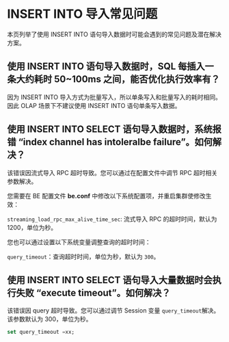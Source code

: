 # INSERT INTO 导入常见问题

本页列举了使用 INSERT INTO 语句导入数据时可能会遇到的常见问题及潜在解决方案。

## 使用 INSERT INTO 语句导入数据时，SQL 每插入一条大约耗时 50~100ms 之间，能否优化执行效率有？

因为 INSERT INTO 导入方式为批量写入，所以单条写入和批量写入的耗时相同。因此 OLAP 场景下不建议使用 INSERT INTO 语句单条写入数据。

## 使用 INSERT INTO SELECT 语句导入数据时，系统报错 “index channel has intoleralbe failure”。如何解决？

该错误因流式导入 RPC 超时导致。您可以通过在配置文件中调节 RPC 超时相关参数解决。

您需要在 BE 配置文件 **be.conf** 中修改以下系统配置项，并重启集群使修改生效：

`streaming_load_rpc_max_alive_time_sec`: 流式导入 RPC 的超时时间，默认为 1200，单位为秒。

您也可以通过设置以下系统变量调整查询的超时时间：

`query_timeout`：查询超时时间，单位为秒，默认为 `300`。

## 使用 INSERT INTO SELECT 语句导入大量数据时会执行失败 “execute timeout”。如何解决？

该错误因 query 超时导致。您可以通过调节 Session 变量 `query_timeout`解决。该参数默认为 300，单位为秒。

```sql
set query_timeout =xx;
```
